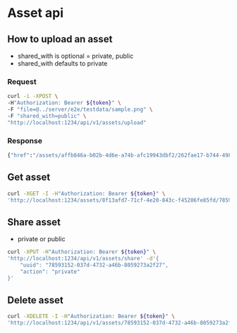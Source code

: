 # Asset api

## How to upload an asset
- shared_with is optional = private, public
- shared_with defaults to private

### Request
```sh
curl -i -XPOST \
-H"Authorization: Bearer ${token}" \
-F "file=@../server/e2e/testdata/sample.png" \
-F "shared_with=public" \
"http://localhost:1234/api/v1/assets/upload"
```

### Response
```sh
{"href":"/assets/affb846a-b02b-4d6e-a74b-afc19943dbf2/262fae17-b744-4987-b2dd-641ea1c7551a.png"}
```

## Get asset
```sh
curl -XGET -I -H"Authorization: Bearer ${token}" \
'http://localhost:1234/assets/8f13afd7-71cf-4e20-843c-f45206fe85fd/78593152-037d-4732-a46b-8059273a2f27.png'
```

## Share asset
- private or public

```sh
curl -XPUT -H"Authorization: Bearer ${token}" \
'http://localhost:1234/api/v1/assets/share' -d'{
    "uuid": "78593152-037d-4732-a46b-8059273a2f27",
    "action": "private"
}'
```

## Delete asset
```sh
curl -XDELETE -I -H"Authorization: Bearer ${token}" \
'http://localhost:1234/api/v1/assets/78593152-037d-4732-a46b-8059273a2f27'
```
